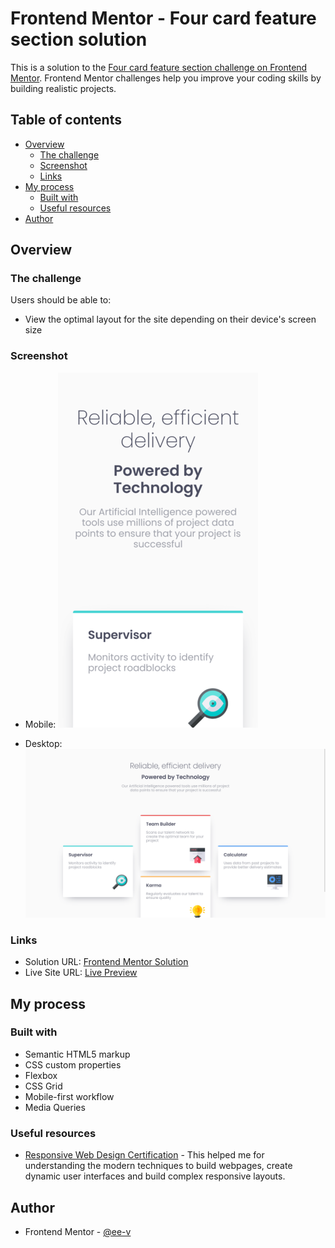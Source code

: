 # Frontend Mentor - Four card feature section solution

This is a solution to the [Four card feature section challenge on Frontend Mentor](https://www.frontendmentor.io/challenges/four-card-feature-section-weK1eFYK). Frontend Mentor challenges help you improve your coding skills by building realistic projects. 

## Table of contents

- [Overview](#overview)
  - [The challenge](#the-challenge)
  - [Screenshot](#screenshot)
  - [Links](#links)
- [My process](#my-process)
  - [Built with](#built-with)
  - [Useful resources](#useful-resources)
- [Author](#author)

## Overview

### The challenge

Users should be able to:

- View the optimal layout for the site depending on their device's screen size

### Screenshot

- Mobile:
![Mobile preview](./assets/images/preview-mobile.png)

- Desktop:
![Desktop preview](./assets/images/preview-desktop.png)

### Links

- Solution URL: [Frontend Mentor Solution](https://www.frontendmentor.io/solutions/card-component-section-flexbox-and-css-grid-QkG7gcxMt)
- Live Site URL: [Live Preview](https://ee-v.github.io/card-component-section/)

## My process

### Built with

- Semantic HTML5 markup
- CSS custom properties
- Flexbox
- CSS Grid
- Mobile-first workflow
- Media Queries

### Useful resources

- [Responsive Web Design Certification](https://www.freecodecamp.org/learn/responsive-web-design/) - This helped me for understanding the modern techniques to build webpages, create dynamic user interfaces and build complex responsive layouts.

## Author

- Frontend Mentor - [@ee-v](https://www.frontendmentor.io/profile/ee-v)
